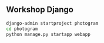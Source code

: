 ## Workshop Django

```sh
django-admin startproject photogram
cd photogram
python manage.py startapp webapp
```
